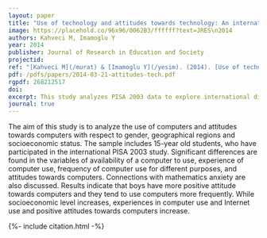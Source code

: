 ```yaml
---
layout: paper
title: "Use of technology and attitudes towards technology: An international analysis of the PISA 2003 data"
image: https://placehold.co/96x96/0062B3/ffffff?text=JRES\n2014
authors: Kahveci M, Imamoglu Y
year: 2014
publisher: Journal of Research in Education and Society
projectid:
ref: "[Kahveci M](/murat) & [Imamoglu Y](/yesim). (2014). [Use of technology and attitudes towards technology: An international analysis of the PISA 2003 data](/oux). _Journal of Research in Education and Society, 1_(1), 45-63."
pdf: /pdfs/papers/2014-03-21-attitudes-tech.pdf
rgpdf: 268212517
doi:
excerpt: This study analyzes PISA 2003 data to explore international differences in technology use and attitudes by gender and socioeconomic status.
journal: true
---
```


The aim of this study is to analyze the use of computers and attitudes towards computers with respect to gender, geographical regions and socioeconomic status. The sample includes 15-year old students, who have participated in the international PISA 2003 study. Significant differences are found in the variables of availability of a computer to use, experience of computer use, frequency of computer use for different purposes, and attitudes towards computers. Connections with mathematics anxiety are also discussed. Results indicate that boys have more positive attitude towards computers and they tend to use computers more frequently. While socioeconomic level increases, experiences in computer use and Internet use and positive attitudes towards computers increase.

{%- include citation.html -%}
